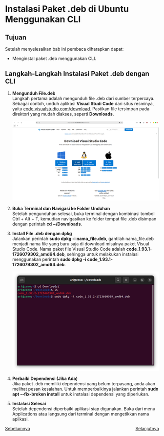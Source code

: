 # Instalasi Paket .deb di Ubuntu  Menggunakan CLI
## Tujuan
Setelah menyelesaikan bab ini pembaca diharapkan dapat:
- Menginstal paket .deb menggunakan CLI.

## Langkah-Langkah Instalasi Paket .deb dengan CLI
1. **Mengunduh File.deb**<br>
   Langkah pertama adalah mengunduh file .deb dari sumber terpercaya. Sebagai contoh, unduh aplikasi **Visual Studi Code** dari situs resminya, yaitu [code.visualstudio.com/download](https://code.visualstudio.com/download). Pastikan file tersimpan pada direktori yang mudah diakses, seperti **Downloads**.
   <center> 

   ![icon](img/download_vscode.png)

   </center>

2. **Buka Terminal dan Navigasi ke Folder Unduhan**<br>
   Setelah pengunduhan selesai, buka terminal dengan kombinasi tombol Ctrl + Alt + T, kemudian navigasikan ke folder tempat file .deb disimpan dengan perintah **cd ~/Downloads**.

3. **Install File .deb dengan dpkg**<br>
   Jalankan perintah **sudo dpkg -i nama_file.deb**, gantilah nama_file.deb menjadi nama file yang baru saja di download misalnya paket Visual Studio Code. Nama paket file Visual Studio Code  adalah **code_1.93.1-1726079302_amd64.deb**, sehingga untuk melakukan instalasi menggunakan perintah **sudo dpkg -i code_1.93.1-1726079302_amd64.deb**. 
   
   <center> 

   ![icon](img/dpkg_instal.png)

   </center>
4. **Perbaiki Dependensi (Jika Ada)**<br>
   Jika paket .deb memiliki dependensi yang belum terpasang, anda akan melihat pesan kesalahan. Untuk memperbaikinya jalankan perintah **sudo apt --fix-broken install** untuk instalasi dependensi yang diperlukan.

5. **Instalasi Selesai**<br>
   Setelah dependensi diperbaiki aplikasi siap digunakan. Buka dari menu Applications atau langsung dari terminal dengan mengetikkan nama aplikasi.

   


<div style="display: flex; justify-content: space-between;">
  <a href="./proses_instalasi_aplikasi.md">Sebelumnya</a>
  <a href="./instalasi_gui_synaptic.md">Selanjutnya</a>
</div>